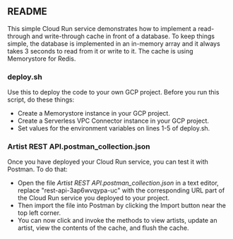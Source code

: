 ## README

This simple Cloud Run service demonstrates how to implement a read-through and
write-through cache in front of a database. To keep things simple, the database
is implemented in an in-memory array and it always takes 3 seconds to read from
it or write to it. The cache is using Memorystore for Redis.


### deploy.sh

Use this to deploy the code to your own GCP project. Before you run this script,
do these things:
  * Create a Memorystore instance in your GCP project.
  * Create a Serverless VPC Connector instance in your GCP project.
  * Set values for the environment variables on lines 1-5 of deploy.sh.


### Artist REST API.postman_collection.json

Once you have deployed your Cloud Run service, you can test it with Postman.
To do that:
  * Open the file *Artist REST API.postman_collection.json* in a text editor,
  replace "rest-api-3ap6wvqypa-uc" with the corresponding URL part of the
  Cloud Run service you deployed to your project.
  * Then import the file into Postman by clicking the Import button near the top
  left corner.
  * You can now click and invoke the methods to view artists, update an artist,
  view the contents of the cache, and flush the cache.

